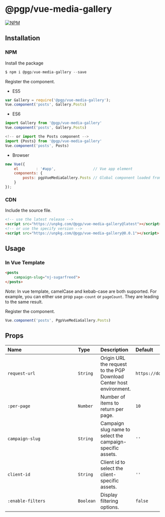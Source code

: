 # @pgp/vue-media-gallery

[![NPM](https://nodei.co/npm/@pgp/vue-media-gallery.png)](https://nodei.co/npm/@pgp/vue-media-gallery/)

## Installation

### NPM
Install the package
```js
$ npm i @pgp/vue-media-gallery --save
```

Register the component.
- ES5
```js
var Gallery = require('@pgp/vue-media-gallery');
Vue.component('posts', Gallery.Posts)
```

- ES6
```js
import Gallery from '@pgp/vue-media-gallery'
Vue.component('posts', Gallery.Posts)

<!-- or import the Posts component -->
import {Posts} from '@pgp/vue-media-gallery'
Vue.component('posts', Posts)
```

- Browser
```js
new Vue({
    el        : '#app',                 // Vue app element
    components: {
        posts: pgpVueMediaGallery.Posts // Global component loaded from unpkg.com CDN
    }
});


```


### CDN

Include the source file.
```html
<!-- use the latest release -->
<script src="https://unpkg.com/@pgp/vue-media-gallery@latest"></script>
<!-- or use the specify version -->
<script src="https://unpkg.com/@pgp/vue-media-gallery@0.0.1"></script>
```

## Usage

### In Vue Template
```html
<posts
    campaign-slug="nj-sugarfreed">
</posts>
```

*Note*: In vue template, camelCase and kebab-case are both supported. For example, you can either use prop `page-count` or `pageCount`. They are leading to the same result.

Register the component.
```js
Vue.component('posts', PgpVueMediaGallery.Posts)
```

## Props

| Name&nbsp;&nbsp;&nbsp;&nbsp;&nbsp;&nbsp;&nbsp;&nbsp;&nbsp;&nbsp;&nbsp;&nbsp;&nbsp;&nbsp;&nbsp;&nbsp;&nbsp;&nbsp;&nbsp;&nbsp;&nbsp;&nbsp;&nbsp;&nbsp;&nbsp;&nbsp;&nbsp;&nbsp;&nbsp;&nbsp;&nbsp;&nbsp;&nbsp;&nbsp;&nbsp;&nbsp;&nbsp;&nbsp;&nbsp; | Type | Description | Default |
| ----------------- | :--- | :--- | :--- |
| `request-url`      | `String` |  Origin URL the request to the PGP Download Center host environment. | `https://downloadcenter.publicgoodprojects.org` |
| `:per-page`      | `Number` | Number of items to return per page.| `10` |
| `campaign-slug`      | `String` | Campaign slug name to select the campaign-specific assets.| `''` |
| `client-id`      | `String` | Client id to select the client-specific assets.| `''` |
| `:enable-filters`      | `Boolean` | Display filtering options.|`false` |


